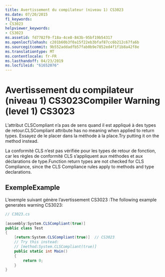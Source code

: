 ```yaml
---
title: Avertissement du compilateur (niveau 1) CS3023
ms.date: 07/20/2015
f1_keywords:
- CS3023
helpviewer_keywords:
- CS3023
ms.assetid: fd7782f9-f18a-4ce8-843b-95bf19b54317
ms.openlocfilehash: c201b60b3f0a15f22eb3bfaf87cc6b212c67fa6b
ms.sourcegitcommit: 9b552addadfb57fab0b9e7852ed4f1f1b8a42f8e
ms.translationtype: MT
ms.contentlocale: fr-FR
ms.lasthandoff: 04/23/2019
ms.locfileid: "61652076"
---
```

# <a name="compiler-warning-level-1-cs3023"></a><span data-ttu-id="687b0-102">Avertissement du compilateur (niveau 1) CS3023</span><span class="sxs-lookup"><span data-stu-id="687b0-102">Compiler Warning (level 1) CS3023</span></span>
<span data-ttu-id="687b0-103">L’attribut CLSCompliant n’a pas de sens quand il est appliqué à des types de retour.</span><span class="sxs-lookup"><span data-stu-id="687b0-103">CLSCompliant attribute has no meaning when applied to return types.</span></span>  <span data-ttu-id="687b0-104">Essayez de le placer dans la méthode à la place.</span><span class="sxs-lookup"><span data-stu-id="687b0-104">Try putting it on the method instead.</span></span>  
  
 <span data-ttu-id="687b0-105">La conformité CLS n’est pas vérifiée pour les types de retour de fonction, car les règles de conformité CLS s’appliquent aux méthodes et aux déclarations de type.</span><span class="sxs-lookup"><span data-stu-id="687b0-105">Function return types are not checked for CLS Compliance, since the CLS Compliance rules apply to methods and type declarations.</span></span>  
  
## <a name="example"></a><span data-ttu-id="687b0-106">Exemple</span><span class="sxs-lookup"><span data-stu-id="687b0-106">Example</span></span>  
 <span data-ttu-id="687b0-107">L’exemple suivant génère l’avertissement CS3023 :</span><span class="sxs-lookup"><span data-stu-id="687b0-107">The following example generates warning CS3023:</span></span>  
  
```csharp  
// C3023.cs  
  
[assembly:System.CLSCompliant(true)]  
public class Test  
{  
    [return:System.CLSCompliant(true)]  // CS3023  
    // Try this instead:  
    // [method:System.CLSCompliant(true)]  
    public static int Main()  
    {  
        return 0;  
    }  
}  
```
